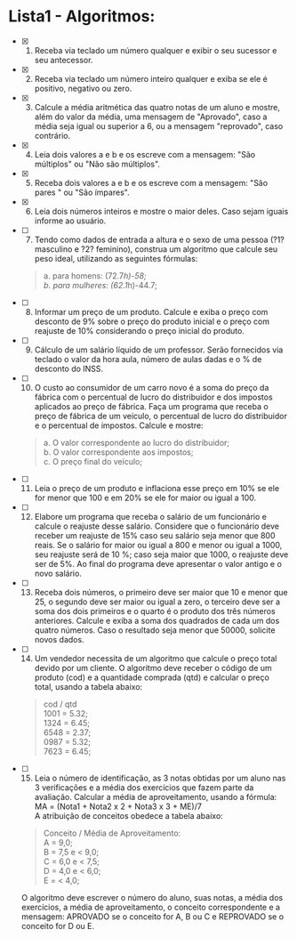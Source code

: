 # Lista1 - Algoritmos:

- [x] 1. Receba via teclado um número qualquer e exibir o seu sucessor e seu antecessor.

- [x] 2. Receba via teclado um número inteiro qualquer e exiba se ele é positivo, negativo ou zero.

- [x] 3. Calcule a média aritmética das quatro notas de um aluno e mostre, além do valor da média, uma mensagem de "Aprovado", caso a média seja igual ou superior a 6, ou a mensagem "reprovado", caso contrário.

- [x] 4. Leia dois valores a e b e os escreve com a mensagem: "São múltiplos" ou "Não são múltiplos".

- [x] 5. Receba dois valores a e b e os escreve com a mensagem: "São pares " ou "São ímpares".

- [x] 6. Leia dois números inteiros e mostre o maior deles. Caso sejam iguais informe ao usuário.

- [ ] 7. Tendo como dados de entrada a altura e o sexo de uma pessoa (?1? masculino e ?2? feminino), construa um algoritmo que calcule seu peso ideal, utilizando as seguintes fórmulas:  
    >a. para homens: (72.7*h)-58;  
    >b. para mulheres: (62.1*h)-44.7;

- [ ] 8. Informar um preço de um produto. Calcule e exiba o preço com desconto de 9% sobre o preço do produto inicial e o preço com reajuste de 10% considerando o preço inicial do produto.

- [ ] 9. Cálculo de um salário líquido de um professor. Serão fornecidos via teclado o valor da hora aula, número de aulas dadas e o % de desconto do INSS.

- [ ] 10. O custo ao consumidor de um carro novo é a soma do preço da fábrica com o percentual de lucro do distribuidor e dos impostos aplicados ao preço de fábrica. Faça um programa que receba o preço de fábrica de um veículo, o percentual de lucro do distribuidor e o percentual de impostos. Calcule e mostre:  
    >a. O valor correspondente ao lucro do distribuidor;  
    >b. O valor correspondente aos impostos;  
    >c. O preço final do veículo;

- [ ] 11. Leia o preço de um produto e inflaciona esse preço em 10% se ele for menor que 100 e em 20% se ele for maior ou igual a 100.

- [ ] 12. Elabore um programa que receba o salário de um funcionário e calcule o reajuste desse salário. Considere que o funcionário deve receber um reajuste de 15% caso seu salário seja menor que 800 reais. Se o salário for maior ou igual a 800 e menor ou igual a 1000, seu reajuste será de 10 %; caso seja maior que 1000, o reajuste deve ser de 5%. Ao final do programa deve apresentar o valor antigo e o novo salário.

- [ ] 13. Receba dois números, o primeiro deve ser maior que 10 e menor que 25, o segundo deve ser maior ou igual a zero, o terceiro deve ser a soma dos dois primeiros e o quarto é o produto dos três números anteriores. Calcule e exiba a soma dos quadrados de cada um dos quatro números. Caso o resultado seja menor que 50000, solicite novos dados.

- [ ] 14. Um vendedor necessita de um algoritmo que calcule o preço total devido por um cliente. O algoritmo deve receber o código de um produto (cod) e a quantidade comprada (qtd) e calcular o preço total, usando a tabela abaixo:  
    >cod / qtd  
    >1001 = 5.32;  
    >1324 = 6.45;  
    >6548 = 2.37;  
    >0987 = 5.32;  
    >7623 = 6.45;  

- [ ] 15. Leia o número de identificação, as 3 notas obtidas por um aluno nas 3 verificações e a média dos exercícios que fazem parte da avaliação. Calcular a média de aproveitamento, usando a fórmula:
    MA = (Nota1 + Nota2 x 2 + Nota3 x 3 + ME)/7  
A atribuição de conceitos obedece a tabela abaixo:  
    >Conceito / Média de Aproveitamento:  
    >A = 9,0;  
    >B = 7,5 e < 9,0;  
    >C = 6,0 e < 7,5;  
    >D = 4,0 e < 6,0;  
    >E = < 4,0;
    
    O algoritmo deve escrever o número do aluno, suas notas, a média dos exercícios, a média de aproveitamento, o conceito correspondente e a mensagem: APROVADO se o conceito for A, B ou C e REPROVADO se o conceito for D ou E.
